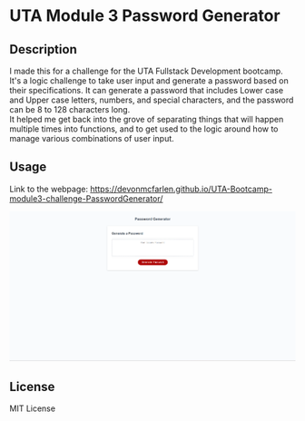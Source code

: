 # UTA Module 3 Password Generator

## Description

I made this for a challenge for the UTA Fullstack Development bootcamp. It's a logic challenge to take user input and
generate a password based on their specifications. It can generate a password that includes Lower case and Upper case letters, numbers, and special characters, and the password can be 8 to 128 characters long.
<br>
It helped me get back into the grove of separating things that will happen multiple times into functions, and to get used to the logic around how to manage
various combinations of user input.

## Usage

Link to the webpage: https://devonmcfarlen.github.io/UTA-Bootcamp-module3-challenge-PasswordGenerator/

![alt text](./assets/images/websiteSS.png)


## License

MIT License